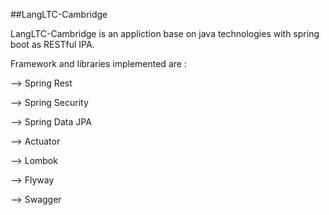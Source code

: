 

##LangLTC-Cambridge

LangLTC-Cambridge is an appliction base on java technologies with spring boot as RESTful IPA.

Framework and libraries implemented are :

--> Spring Rest

--> Spring Security

--> Spring Data JPA

--> Actuator

--> Lombok

--> Flyway

--> Swagger
